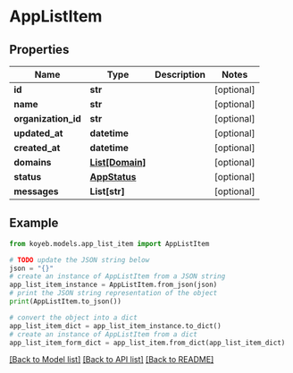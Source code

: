 # AppListItem


## Properties

Name | Type | Description | Notes
------------ | ------------- | ------------- | -------------
**id** | **str** |  | [optional] 
**name** | **str** |  | [optional] 
**organization_id** | **str** |  | [optional] 
**updated_at** | **datetime** |  | [optional] 
**created_at** | **datetime** |  | [optional] 
**domains** | [**List[Domain]**](Domain.md) |  | [optional] 
**status** | [**AppStatus**](AppStatus.md) |  | [optional] 
**messages** | **List[str]** |  | [optional] 

## Example

```python
from koyeb.models.app_list_item import AppListItem

# TODO update the JSON string below
json = "{}"
# create an instance of AppListItem from a JSON string
app_list_item_instance = AppListItem.from_json(json)
# print the JSON string representation of the object
print(AppListItem.to_json())

# convert the object into a dict
app_list_item_dict = app_list_item_instance.to_dict()
# create an instance of AppListItem from a dict
app_list_item_form_dict = app_list_item.from_dict(app_list_item_dict)
```
[[Back to Model list]](../README.md#documentation-for-models) [[Back to API list]](../README.md#documentation-for-api-endpoints) [[Back to README]](../README.md)


